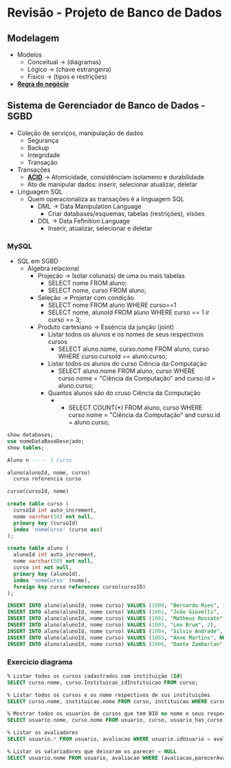 # Revisão - Projeto de Banco de Dados
## Modelagem
* Modelos
  * Conceitual → (diagramas)
  * Lógico → (chave estrangeira)
  * Físico → (tipos e restrições)
* <ins>**Regra do negócio**</ins>

## Sistema de Gerenciador de Banco de Dados - SGBD
* Coleção de serviços, manipulação de dados
  * Segurança
  * Backup
  * Integridade
  * Transação
* Transações
  * <ins>**ACID**</ins> → Atomicidade, consistênciam isolameno e durabilidade
  * Ato de manipular dados: inserir, selecionar atualizar, deletar
* Linguagem SQL 
  * Quem operacionaliza as transações é a linguagem SQL
    * DML → Data Manipulation Language
      * Criar databases/esquemas, tabelas (restrições), visões
    * DDL → Data Fefinition Language
      * Inserir, atualizar, selecionar e deletar
### MySQL
* SQL em SGBD
  * Algebra relacional
    * Projeção → Isolar coluna(s) de uma ou mais tabelas
      * SELECT nome FROM aluno;
      * SELECT nome, curso FROM aluno;
    * Seleção → Projetar com condição
      * SELECT nome FROM aluno WHERE curso==1
      * SELECT nome, alunoId FROM aluno WHERE curso == 1 ir curso == 3;
    * Produto cartesiano → Essência da junção (joint)
      * Listar todos os alunos e os nomes de seus respectivos cursos
        * SELECT aluno.nome, curso.nome FROM aluno, curso WHERE curso.cursoId ==  aluno.curso;
      * Listar todos os alunos do curso Ciência da Computação
        * SELECT aluno.nome FROM aluno, curso WHERE curso.nome = "Ciência da Computação" and curso.id = aluno.curso;
      * Quantos alunos são do cruso Ciência da Computação
        * * SELECT COUNT(*) FROM aluno, curso WHERE curso.nome = "Ciência da Computação" and curso.id = aluno.curso;
        
```sql
show databases;
use nomeDataBaseDesejado;
show tables;

Aluno n ----- 1 Curso

aluno(alunoId, nome, curso)
  curso referencia curso

curso(cursoId, nome)

create table curso (
  cursoId int auto_increment,
  nome varchar(50) not null,
  primary key (cursoId)
  index 'nomeCurso' (curso asc)
);

create table aluno (
  alunoId int auto_increment,
  nome varchar(50) not null,
  curso int not null,
  primary key (alunoId).
  index 'nomeCurso' (nome),
  foreign key curso references curso(cursoID)
);

INSERT INTO aluno(alunoId, nome curso) VALUES (1000, "Bernardo Ries", 1),
INSERT INTO aluno(alunoId, nome curso) VALUES (1001, "João Giovelli", 1),
INSERT INTO aluno(alunoId, nome curso) VALUES (1002, "Matheus Rossato", 2),
INSERT INTO aluno(alunoId, nome curso) VALUES (1003, "Leo Brum", 2),
INSERT INTO aluno(alunoId, nome curso) VALUES (1004, "Silvio Andrade", 3),
INSERT INTO aluno(alunoId, nome curso) VALUES (1005, "Anne Martins", NULL),
INSERT INTO aluno(alunoId, nome curso) VALUES (1006, "Dante Zamberlan", NULL),
``` 
### Exercicio diagrama
```sql
% Listar todos os cursos cadastrados com instituição (Id)
SELECT curso.nome, curso.Instituicao_idInstituicao FROM curso;

% Listar todos os cursos e os nome respectivos de sus instituições
SELECT curso.nome, instituicao.nome FROM curso, instituicao WHERE curso.Instuicao_idInstituicao = instituicao.idInstituicao

% Mostrar todos os usuarios de cursos que tem BIO no nome e seus respectivos cursos
SELECT usuario.nome, curso.nome FROM usuario, curso, usuario_has_curso WHERE curso.nome like "Bio" and curso.idCurso = usuario_has_curso.curso_idCurso and usuario.idUsuario = usuario+has_curso.usuario_idUsuario

% Listar os avaliadores
SELECT usuario.* FROM usuario, avaliacao WHERE usuario.idUsuario = avaliacao.usuario_idUsuario_avaliadorResponsavel OR usuario.idUsuario = avaliacao.usuario_idUsuario_avaliadorSuplente;

% Listar os valariadores que deixaram os parecer = NULL
SELECT usuario.nome FROM usuario, avaliacao WHERE (avaliacao,parecerAvaliadorResponsavel = NULL or avaliacao.parecerAvaliadorSuplente = NUL) AND (usuario.idUsuario = avaliacao.usuario_idUsuario_aliadorResponsavel OR usuario.idUsuario = avaçiacao.usuario_idUsuario_avaliadorSuplente);
```
